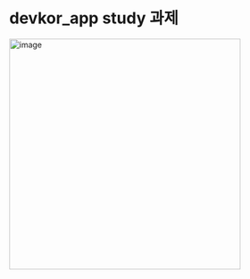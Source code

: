 # devkor_app study 과제
 
<img width="414" alt="image" src="https://user-images.githubusercontent.com/90368392/192409795-e360a00b-69a4-480e-9d80-b46da4e2c08c.png">
